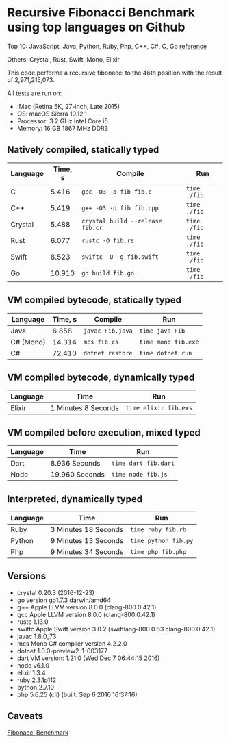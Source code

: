 # Recursive Fibonacci Benchmark using top languages on Github

Top 10: JavaScript, Java, Python, Ruby, Php, C++, C#, C, Go [reference](http://www.techworm.net/2016/09/top-10-popular-programming-languages-github.html)

Others: Crystal, Rust, Swift, Mono, Elixir

This code performs a recursive fibonacci to the 46th position with the result of 2,971,215,073.

All tests are run on:
 - iMac (Retina 5K, 27-inch, Late 2015)
 - OS: macOS Sierra 10.12.1
 - Processor: 3.2 GHz Intel Core i5
 - Memory: 16 GB 1867 MHz DDR3

## Natively compiled, statically typed

| Language  | Time, s | Compile                                    | Run          |
|-----------|---------|--------------------------------------------|--------------|
| C         | 5.416   | `gcc -O3 -o fib fib.c`                     | `time ./fib` |
| C++       | 5.419   | `g++ -O3 -o fib fib.cpp`                   | `time ./fib` |
| Crystal   | 5.488   | `crystal build --release fib.cr`           | `time ./fib` |
| Rust      | 6.077   | `rustc -O fib.rs`                          | `time ./fib` |
| Swift     | 8.523   | `swiftc -O -g fib.swift`                   | `time ./fib` |
| Go        | 10.910  | `go build fib.go`                          | `time ./fib` |

## VM compiled bytecode, statically typed

| Language  | Time, s | Compile          | Run                 |
|-----------|---------|------------------|---------------------|
| Java      | 6.858   | `javac Fib.java` | `time java Fib`     |
| C# (Mono) | 14.314  | `mcs fib.cs`     | `time mono fib.exe` |
| C#        | 72.410  | `dotnet restore` | `time dotnet run`   |

## VM compiled bytecode, dynamically typed

| Language | Time                 | Run                  |
|----------|----------------------|----------------------|
| Elixir   | 1 Minutes 8 Seconds  | `time elixir fib.exs`|

## VM compiled before execution, mixed typed

| Language | Time                 | Run                  |
|----------|----------------------|----------------------|
| Dart     | 8.936 Seconds        | `time dart fib.dart` |
| Node     | 19.960 Seconds       | `time node fib.js`   |

## Interpreted, dynamically typed

| Language | Time                 | Run                  |
|----------|----------------------|----------------------|
| Ruby     | 3 Minutes 18 Seconds | `time ruby fib.rb`   |
| Python   | 9 Minutes 13 Seconds | `time python fib.py` |
| Php      | 9 Minutes 34 Seconds | `time php fib.php`   |

## Versions

- crystal 0.20.3 (2016-12-23)
- go version go1.7.3 darwin/amd64
- g++ Apple LLVM version 8.0.0 (clang-800.0.42.1)
- gcc Apple LLVM version 8.0.0 (clang-800.0.42.1)
- rustc 1.13.0
- swiftc Apple Swift version 3.0.2 (swiftlang-800.0.63 clang-800.0.42.1)
- javac 1.8.0_73
- mcs Mono C# compiler version 4.2.2.0
- dotnet 1.0.0-preview2-1-003177
- dart VM version: 1.21.0 (Wed Dec  7 06:44:15 2016)
- node v6.1.0
- elixir 1.3.4
- ruby 2.3.1p112
- python 2.7.10
- php 5.6.25 (cli) (built: Sep  6 2016 16:37:16)

## Caveats

[Fibonacci Benchmark](https://crystal-lang.org/2016/07/15/fibonacci-benchmark.html)
